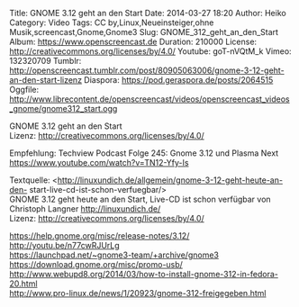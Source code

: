 Title: GNOME 3.12 geht an den Start
Date: 2014-03-27 18:20
Author: Heiko
Category: Video
Tags: CC by,Linux,Neueinsteiger,ohne Musik,screencast,Gnome,Gnome3
Slug: GNOME_312_geht_an_den_Start
Album: https://www.openscreencast.de
Duration: 210000
License: http://creativecommons.org/licenses/by/4.0/
Youtube: goT-nVQtM_k
Vimeo: 132320709
Tumblr: http://openscreencast.tumblr.com/post/80905063006/gnome-3-12-geht-an-den-start-lizenz
Diaspora: https://pod.geraspora.de/posts/2064515
Oggfile: http://www.librecontent.de/openscreencast/videos/openscreencast_videos_gnome/gnome312_start.ogg

GNOME 3.12 geht an den Start  
Lizenz: <http://creativecommons.org/licenses/by/4.0/>  
  
Empfehlung: Techview Podcast Folge 245: Gnome 3.12 und Plasma Next
<https://www.youtube.com/watch?v=TN12-Yfy-Is>  
  
Textquelle: <http://linuxundich.de/allgemein/gnome-3-12-geht-heute-an-den-
start-live-cd-ist-schon-verfuegbar/>  
GNOME 3.12 geht heute an den Start, Live-CD ist schon verfügbar von Christoph
Langner <http://linuxundich.de/>  
Lizenz: <http://creativecommons.org/licenses/by/4.0/>  
  
<https://help.gnome.org/misc/release-notes/3.12/>  
<http://youtu.be/n77cwRJUrLg>  
<https://launchpad.net/~gnome3-team/+archive/gnome3>  
<https://download.gnome.org/misc/promo-usb/>  
<http://www.webupd8.org/2014/03/how-to-install-gnome-312-in-fedora-20.html>  
<http://www.pro-linux.de/news/1/20923/gnome-312-freigegeben.html>

